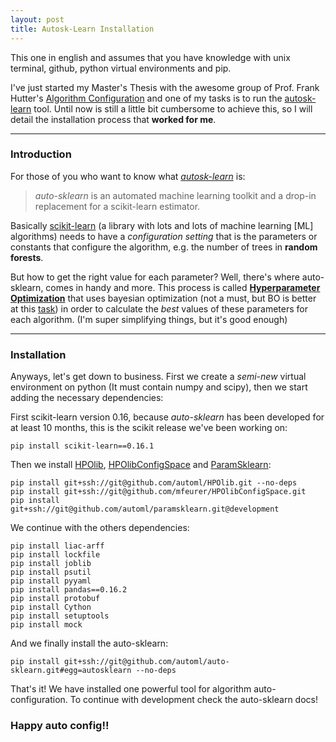 ```yaml
---
layout: post
title: Autosk-Learn Installation
---
```


This one in english and assumes that you have knowledge with unix terminal, github, python virtual environments and pip.

I've just started my Master's Thesis with the awesome group of Prof. Frank Hutter's [Algorithm Configuration](http://aad.informatik.uni-freiburg.de/) and one of my tasks is to run the [autosk-learn](https://github.com/automl/auto-sklearn) tool. Until now is still a little bit cumbersome to achieve this, so I will detail the installation process that **worked for me**.


---

### Introduction

For those of you who want to know what [_autosk-learn_](http://auto-sklearn.readthedocs.org/en/master/) is:

> _auto-sklearn_ is an automated machine learning toolkit and a drop-in replacement for a scikit-learn estimator.

Basically [scikit-learn](http://scikit-learn.org/stable/) (a library with lots and lots of machine learning [ML] algorithms) needs to have a _configuration setting_ that is the parameters or constants that configure the algorithm, e.g. the number of trees in **random forests**.

But how to get the right value for each parameter? Well, there's where auto-sklearn, comes in handy and more. This process is called [**Hyperparameter Optimization**](http://www.cs.ubc.ca/labs/beta/Projects/SMAC/papers/11-LION5-SMAC.pdf) that uses bayesian optimization (not a must, but BO is better at this [task](http://aad.informatik.uni-freiburg.de/papers/13-BayesOpt_EmpiricalFoundation.pdf)) in order to calculate the _best_ values of these parameters for each algorithm. (I'm super simplifying things, but it's good enough)

---

### Installation

Anyways, let's get down to business. First we create a _semi-new_ virtual environment on python (It must contain numpy and scipy), then we start adding the necessary dependencies:

First scikit-learn version 0.16, because _auto-sklearn_ has been developed for at least 10 months, this is the scikit release we've been working on:

~~~
pip install scikit-learn==0.16.1
~~~

Then we install [HPOlib](https://github.com/automl/HPOlib), [HPOlibConfigSpace](https://github.com/automl/HPOlibConfigSpace) and [ParamSklearn](https://github.com/automl/paramsklearn.git@development
):

~~~
pip install git+ssh://git@github.com/automl/HPOlib.git --no-deps
pip install git+ssh://git@github.com/mfeurer/HPOlibConfigSpace.git
pip install git+ssh://git@github.com/automl/paramsklearn.git@development
~~~

We continue with the others dependencies:

~~~
pip install liac-arff
pip install lockfile
pip install joblib
pip install psutil
pip install pyyaml
pip install pandas==0.16.2
pip install protobuf
pip install Cython
pip install setuptools
pip install mock
~~~

And we finally install the auto-sklearn:

~~~
pip install git+ssh://git@github.com/automl/auto-sklearn.git#egg=autosklearn --no-deps
~~~

That's it! We have installed one powerful tool for algorithm auto-configuration. To continue with development check the auto-sklearn docs!

### Happy auto config!!